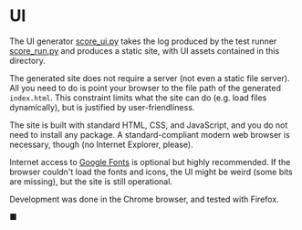 # UI

The UI generator [score_ui.py](https://github.com/Leedehai/score/blob/master/score_ui.py)
takes the log produced by the test runner
[score_run.py](https://github.com/Leedehai/score/blob/master/score_run.py) and
produces a static site, with UI assets contained in this directory.

The generated site does not require a server (not even a static file server).
All you need to do is point your browser to the file path of the generated
`index.html`. This constraint limits what the site can do (e.g. load files
dynamically), but is justified by user-friendliness.

The site is built with standard HTML, CSS, and JavaScript, and you do not need
to install any package. A standard-compliant modern web browser is necessary,
though (no Internet Explorer, please).

Internet access to [Google Fonts](https://fonts.googleapis.com) is optional but
highly recommended. If the browser couldn't load the fonts and icons, the UI
might be weird (some bits are missing), but the site is still operational.

Development was done in the Chrome browser, and tested with Firefox.

■
